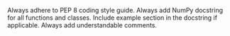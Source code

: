 Always adhere to PEP 8 coding style guide.
Always add NumPy docstring for all functions and classes.
Include example section in the docstring if applicable.
Always add understandable comments.
